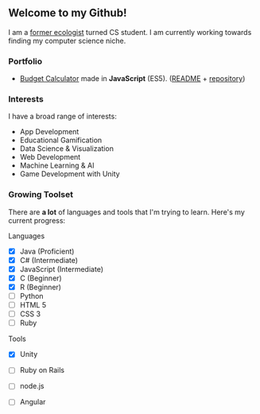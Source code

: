 ## Welcome to my Github!

I am a [former ecologist](http://www.pnas.org/content/112/9/2812) turned CS student. I am currently working towards finding my computer science niche.

### Portfolio

* [Budget Calculator](https://keener101.github.io/Budget-App-JavaScript/) made in **JavaScript** (ES5). ([README](https://github.com/keener101/Budget-App-JavaScript/blob/master/README.md) + [repository](https://github.com/keener101/Budget-App-JavaScript))

### Interests

I have a broad range of interests:

* App Development
* Educational Gamification
* Data Science & Visualization
* Web Development
* Machine Learning & AI
* Game Development with Unity

### Growing Toolset

There are **a lot** of languages and tools that I'm trying to learn. Here's my current progress:

Languages
- [x] Java (Proficient)
- [x] C# (Intermediate)
- [x] JavaScript (Intermediate)
- [x] C (Beginner)
- [x] R (Beginner)
- [ ] Python
- [ ] HTML 5
- [ ] CSS 3
- [ ] Ruby

Tools
- [x] Unity
- [ ] Ruby on Rails
- [ ] node.js
- [ ] Angular


